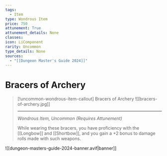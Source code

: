 ```yaml
---
tags:
  - Item
type: Wondrous Item
price: 750
attunement: True
attunement_details: None
classes:
icon: LiComponent
rarity: Uncommon
type_details: None
sources: 
  - "[[Dungeon Master's Guide 2024]]"
---
```

# Bracers of Archery
>[!uncommon-wondrous-item-callout] Bracers of Archery
>![[bracers-of-archery.jpg]]
>
>- - -
>_Wondrous Item, Uncommon (Requires Attunement)_
>
>While wearing these bracers, you have proficiency with the [[Longbow]] and [[Shortbow]], and you gain a +2 bonus to damage rolls made with such weapons.
>


![[dungeon-masters-guide-2024-banner.avif|banner]]